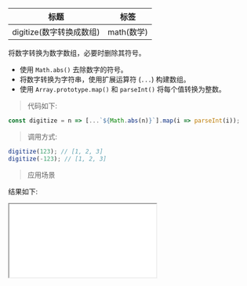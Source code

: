 | 标题                     | 标签       |
| ------------------------ | ---------- |
| digitize(数字转换成数组) | math(数学) |

将数字转换为数字数组，必要时删除其符号。

- 使用 `Math.abs()` 去除数字的符号。
- 将数字转换为字符串，使用扩展运算符 (`...`) 构建数组。
- 使用 `Array.prototype.map()` 和 `parseInt()` 将每个值转换为整数。

> 代码如下:

```js
const digitize = n => [...`${Math.abs(n)}`].map(i => parseInt(i));
```

> 调用方式:

```js
digitize(123); // [1, 2, 3]
digitize(-123); // [1, 2, 3]
```

> 应用场景

<div class="code-editor" data-url="codes/javascript/html/digitize.html" data-language="html"></div>

结果如下:

<iframe src="codes/javascript/html/digitize.html"></iframe>
